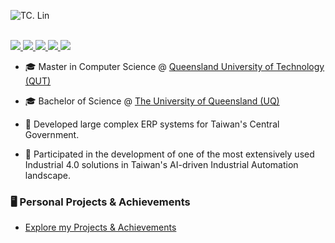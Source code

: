 <p align="center">

![TC. Lin](https://github-readme-stats.vercel.app/api?username=andrewtclin&show_icons=true&hide=contribs,issues&theme=dracula&custom_title=Hi.&nbsp;I&nbsp;am&nbsp;TC&nbsp;Lin.&include_all_commits=true)

<br/>

<a href="https://tclin.jastudio-tech.com/" target="_blank">
    <img src="https://img.shields.io/badge/Website-Personal&nbsp;Page-red?style=flat-square">
</a>  
<a href="https://jastudio-tech.com/" target="_blank">
    <img src="https://img.shields.io/badge/Website-JAStudio&nbsp;Technology&nbsp;-red?style=flat-square">
</a>  
<a href="https://www.linkedin.com/in/andrewtclin/" target="_blank">
    <img src="https://img.shields.io/badge/-Linkedin-blue?style=flat-square&logo=linkedin">
</a>
<a href="https://tclin.jastudio-tech.com/static/media/cv.9a1cf81b5425251f13ea.pdf" target="_blank">
    <img src="https://img.shields.io/badge/PDF-CV-red?style=flat-square&logo=adobe">
</a>  
<a href="mailto:chuntcdj@gmail.com">
    <img src="https://img.shields.io/badge/-Email-red?style=flat-square&logo=gmail&logoColor=white">
</a>

</p>

* 🎓 Master in Computer Science @ [Queensland University of Technology (QUT)](https://www.qut.edu.au/)

* 🎓 Bachelor of Science @ [The University of Queensland (UQ)](https://www.uq.edu.au/)

* 💼 Developed large complex ERP systems for Taiwan&apos;s Central Government.

* 💼 Participated in the development of one of the most extensively used Industrial 4.0 solutions in Taiwan&apos;s AI-driven Industrial Automation landscape.

### 🖥️ Personal Projects & Achievements
* [Explore my Projects & Achievements](https://tclin.jastudio-tech.com/#portfolio)

